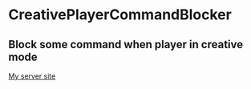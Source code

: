 # CreativePlayerCommandBlocker

<h2>Block some command when player in creative mode</h2>

<a href='http://peafowls.tk'>My server site</a>
